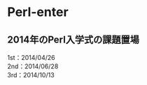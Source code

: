 Perl-enter
==========

<h2>2014年のPerl入学式の課題置場</h2>
<p>
  1st：2014/04/26<br>
  2nd：2014/06/28<br>
  3rd：2014/10/13<br>
</p>
